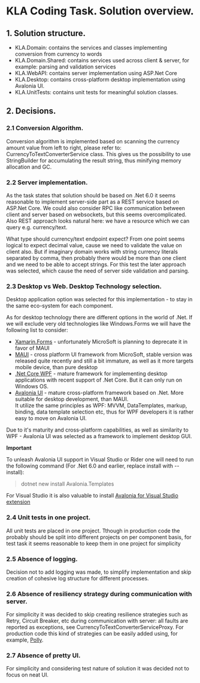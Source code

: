 # KLA Coding Task. Solution overview.

## 1. Solution structure.

- KLA.Domain: contains the services and classes implementing conversion from currency to words
- KLA.Domain.Shared: contains services used across client & server, for example: parsing and validation services
- KLA.WebAPI: contains server implementation using ASP.Net Core
- KLA.Desktop: contains cross-platform desktop implementation using Avalonia UI.
- KLA.UnitTests: contains unit tests for meaningful solution classes.

## 2. Decisions.

### 2.1 Conversion Algorithm.
Conversion algorithm is implemented based on scanning the currency amount value from left to right, please refer to: CurrencyToTextConverterService class. 
This gives us the possibility to use StringBuilder for accumulating the result string, thus minifying memory allocation and GC. 


### 2.2 Server implementation.
As the task states that solution should be based on .Net 6.0 it seems reasonable to implement server-side part as a REST service based on ASP.Net Core. 
We could also consider RPC like communication between client and server based on websockets, but this seems overcomplicated.
Also REST approach looks natural here: we have a resource which we can query e.g. currency/text.

What type should currency/text endpoint expect?
From one point seems logical to expect decimal value, cause we need to validate the value on client also.
But if imaginary domain works with string currency literals separated by comma, 
then probably there would be more than one client and we need to be able to accept strings.
For this test the later approach was selected, which cause the need of server side validation and parsing. 


### 2.3 Desktop vs Web. Desktop Technology selection.
Desktop application option was selected for this implementation - to stay in the same eco-system for each component. 

As for desktop technology there are different options in the world of .Net.
If we will exclude very old technologies like Windows.Forms we will have the following list to consider:
- [Xamarin.Forms](https://dotnet.microsoft.com/en-us/apps/xamarin/xamarin-forms) - unfortunately MicroSoft is planning to deprecate it in favor of MAUI
- [MAUI](https://dotnet.microsoft.com/en-us/apps/maui) - cross platform UI framework from MicroSoft,
stable version was released quite recently and still a bit immature, as well as it more targets mobile device, than pure desktop
- [.Net Core WPF](https://github.com/dotnet/wpf) - mature framework for implementing desktop applications with recent support of .Net Core.
But it can only run on Windows OS.
- [Avalonia UI](https://avaloniaui.net/) - mature cross-platform framework based on .Net. More suitable for desktop development, than MAUI.  
It utilize the same principles as WPF: MVVM, DataTemplates, markup, binding, data template selection etc, thus for WPF developers it is rather easy to move on Avalonia UI.

Due to it's maturity and cross-platform capabilities, as well as similarity to WPF - Avalonia UI was selected as a framework to implement desktop GUI.

**Important**

To unleash Avalonia UI support in Visual Studio or Rider one will need to run the following command (For .Net 6.0 and earlier, replace install with --install): 

> dotnet new install Avalonia.Templates

For Visual Studio it is also valuable to install [Avalonia for Visual Studio extension](https://docs.avaloniaui.net/docs/next/get-started/set-up-an-editor#visual-studio)  

### 2.4 Unit tests in one project.
All unit tests are placed in one project.
Tthough in production code the probably should be split into different projects on per component basis,
for test task it seems reasonable to keep them in one project for simplicity

### 2.5 Absence of logging.
Decision not to add logging was made, to simplify implementation and skip creation of cohesive log structure for different processes.

### 2.6 Absence of resiliency strategy during communication with server.
For simplicity it was decided to skip creating resilience strategies such as Retry, Circuit Breaker, etc during communication with server: all faults are reported as exceptions, see CurrencyToTextConverterServiceProxy.
For production code this kind of strategies can be easily added using, for example, [Polly](https://github.com/App-vNext/Polly).

### 2.7 Absence of pretty UI.
For simplicity and considering test nature of solution it was decided not to focus on neat UI.  




 